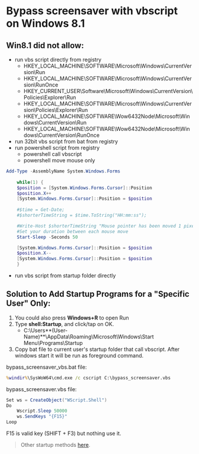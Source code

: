 # Bypass screensaver with vbscript on Windows 8.1

## Win8.1 did not allow:
- run vbs script directly from registry
	- HKEY_LOCAL_MACHINE\SOFTWARE\Microsoft\Windows\CurrentVersion\Run
	- HKEY_LOCAL_MACHINE\SOFTWARE\Microsoft\Windows\CurrentVersion\RunOnce
	- HKEY_CURRENT_USER\Software\Microsoft\Windows\CurrentVersion\Policies\Explorer\Run
	- HKEY_LOCAL_MACHINE\SOFTWARE\Microsoft\Windows\CurrentVersion\Policies\Explorer\Run
	- HKEY_LOCAL_MACHINE\SOFTWARE\Wow6432Node\Microsoft\Windows\CurrentVersion\Run
	- HKEY_LOCAL_MACHINE\SOFTWARE\Wow6432Node\Microsoft\Windows\CurrentVersion\RunOnce
- run 32bit vbs script from bat from registry
- run powershell script from registry
	- powershell call vbscript
	- powershell move mouse only
	
```ps1
Add-Type -AssemblyName System.Windows.Forms 
 
    while(1) {  
    $position = [System.Windows.Forms.Cursor]::Position  
    $position.X++  	
	[System.Windows.Forms.Cursor]::Position = $position  
	
    #$time = Get-Date;  
    #$shorterTimeString = $time.ToString("HH:mm:ss");  

    #Write-Host $shorterTimeString "Mouse pointer has been moved 1 pixel to the right"  
    #Set your duration between each mouse move
    Start-Sleep -Seconds 50

	[System.Windows.Forms.Cursor]::Position = $position  
    $position.X--  
    [System.Windows.Forms.Cursor]::Position = $position  
    }  
```

- run vbs script from startup folder directly


## Solution to Add Startup Programs for a "Specific User" Only:
1. You could also press **Windows+R** to open Run
2. Type **shell:Startup**, and click/tap on OK.
	- C:\Users\**(User-Name)**\AppData\Roaming\Microsoft\Windows\Start Menu\Programs\Startup
3. Copy bat file to current user's startup folder that call vbscript. After windows start it will be run as foreground command.

bypass_screensaver_vbs.bat file:

```bat
%windir%\SysWoW64\cmd.exe /c cscript C:\bypass_screensaver.vbs
```

bypass_screensaver.vbs file:

```csharp
Set ws = CreateObject("WScript.Shell") 
Do 
    Wscript.Sleep 50000 
    ws.SendKeys "{F15}" 
Loop
```

F15 is valid key (SHIFT + F3) but nothing use it.

> Other startup methods [here](https://www.eightforums.com/tutorials/5180-startup-items-manage-windows-8-a.html).